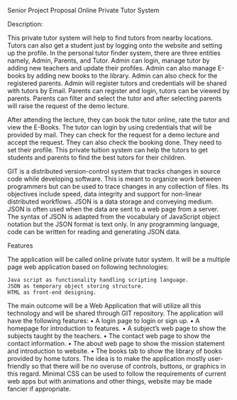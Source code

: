 Senior Project Proposal
Online Private Tutor System


Description:

This private tutor system will help to find tutors from nearby locations. Tutors can also get a student just by logging onto the website and setting up the profile. In the personal tutor finder system, there are three entities namely, Admin, Parents, and Tutor. Admin can login, manage tutor by adding new teachers and update their profiles. Admin can also manage E-books by adding new books to the library. Admin can also check for the registered parents. Admin will register tutors and credentials will be shared with tutors by Email. Parents can register and login, tutors can be viewed by parents. Parents can filter and select the tutor and after selecting parents will raise the request of the demo lecture.

After attending the lecture, they can book the tutor online, rate the tutor and view the E-Books. The tutor can login by using credentials that will be provided by mail. They can check for the request for a demo lecture and accept the request. They can also check the booking done. They need to set their profile. This private tuition system can help the tutors to get students and parents to find the best tutors for their children.

GIT is a distributed version-control system that tracks changes in source code while developing software. This is meant to organize work between programmers but can be used to trace changes in any collection of files. Its objectives include speed, data integrity and support for non-linear distributed workflows. JSON is a data storage and conveying medium. JSON is often used when the data are sent to a web page from a server. The syntax of JSON is adapted from the vocabulary of JavaScript object notation but the JSON format is text only. In any programming language, code can be written for reading and generating JSON data.

Features

The application will be called online private tutor system. It will be a multiple page web application based on following technologies:

    Java script as functionality handling scripting language.
    JSON as temporary object storing structure.
    HTML as front-end designing.

The main outcome will be a Web Application that will utilize all this technology and will be shared through GIT repository. The application will have the following features:
• A login page to login or sign up.
• A homepage for introduction to features.
• A subject’s web page to show the subjects taught by the teachers.
• The contact web page to show the contact information.
• The about web page to show the mission statement and introduction to website.
• The books tab to show the library of books provided by home tutors.
The idea is to make the application mostly user-friendly so that there will be no overuse of controls, buttons, or graphics in this regard. Minimal CSS can be used to follow the requirements of current web apps but with animations and other things, website may be made fancier if appropriate.

